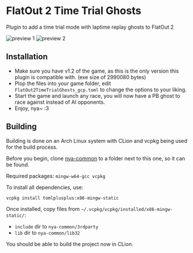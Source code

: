 # FlatOut 2 Time Trial Ghosts

Plugin to add a time trial mode with laptime replay ghosts to FlatOut 2

![preview 1](https://i.imgur.com/NwciFsX.png)
![preview 2](https://i.imgur.com/NzHPEbG.png)

## Installation

- Make sure you have v1.2 of the game, as this is the only version this plugin is compatible with. (exe size of 2990080 bytes)
- Plop the files into your game folder, edit `FlatOut2TimeTrialGhosts_gcp.toml` to change the options to your liking.
- Start the game and launch any race, you will now have a PB ghost to race against instead of AI opponents.
- Enjoy, nya~ :3

## Building

Building is done on an Arch Linux system with CLion and vcpkg being used for the build process. 

Before you begin, clone [nya-common](https://github.com/gaycoderprincess/nya-common) to a folder next to this one, so it can be found.

Required packages: `mingw-w64-gcc vcpkg`

To install all dependencies, use:
```console
vcpkg install tomlplusplus:x86-mingw-static
```

Once installed, copy files from `~/.vcpkg/vcpkg/installed/x86-mingw-static/`:

- `include` dir to `nya-common/3rdparty`
- `lib` dir to `nya-common/lib32`

You should be able to build the project now in CLion.
